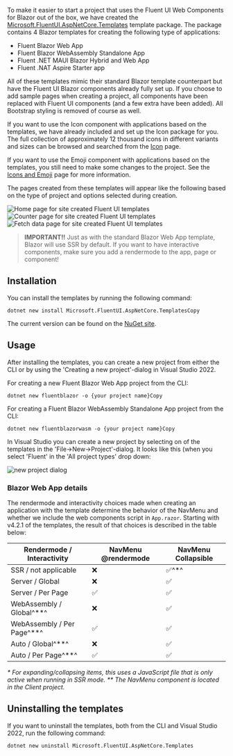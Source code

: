 To make it easier to start a project that uses the Fluent UI Web Components for Blazor out of the box, we have created the [Microsoft.FluentUI.AspNetCore.Templates](https://www.nuget.org/packages/Microsoft.FluentUI.AspNetCore.Templates/) template package. The package contains 4 Blazor templates for creating the following type of applications:   
- Fluent Blazor Web App
- Fluent Blazor WebAssembly Standalone App
- Fluent .NET MAUI Blazor Hybrid and Web App
- Fluent .NAT Aspire Starter app


All of these templates mimic their standard Blazor template counterpart but have the Fluent UI Blazor components already fully set up. If you choose to add sample pages when creating a project, all components have been replaced with Fluent UI components (and a few extra have been added). All Bootstrap styling is removed of course as well.

If you want to use the Icon component with applications based on the templates, we have already included and set up the Icon package for you. The full collection of approximately 12 thousand icons in different variants and sizes can be browsed and searched from the [Icon](https://www.fluentui-blazor.net/Icon) page.

If you want to use the Emoji component with applications based on the templates, you still need to make some changes to the project. See the [Icons and Emoji](https://www.fluentui-blazor.net/IconsAndEmoji) page for more information.

The pages created from these templates will appear like the following based on the type of project and options selected during creation.

![Home page for site created Fluent UI templates](https://www.fluentui-blazor.net/_content/FluentUI.Demo.Shared/images/template-home.png)
![Counter page for site created Fluent UI templates](https://www.fluentui-blazor.net/_content/FluentUI.Demo.Shared/images/template-counter.png)
![Fetch data page for site created Fluent UI templates](https://www.fluentui-blazor.net/_content/FluentUI.Demo.Shared/images/template-weather.png)

> **IMPORTANT!!**
> Just as with the standard Blazor Web App template, Blazor will use SSR by default. If you want to have interactive components, make sure you add a rendermode to the app, page or component!

## Installation

You can install the templates by running the following command:

```cshtml
dotnet new install Microsoft.FluentUI.AspNetCore.TemplatesCopy
```

The current version can be found on the [NuGet site](https://www.nuget.org/packages/Microsoft.FLuentUI.AspNetCore.Templates/).

## Usage

After installing the templates, you can create a new project from either the CLI or by using the 'Creating a new project'-dialog in Visual Studio 2022.

For creating a new Fluent Blazor Web App project from the CLI:

```cshtml
dotnet new fluentblazor -o {your project name}Copy
```

For creating a Fluent Blazor WebAssembly Standalone App project from the CLI:

```cshtml
dotnet new fluentblazorwasm -o {your project name}Copy
```

In Visual Studio you can create a new project by selecting on of the templates in the 'File-&gt;New-&gt;Project'-dialog. It looks like this (when you select 'Fluent'
in the 'All project types' drop down:

![new project dialog](./_content/FluentUI.Demo.Shared/images/new-project-dialog.png)

### Blazor Web App details

The rendermode and interactivity choices made when creating an application with the template determine the behavior of the NavMenu and whether we include the web components script in `App.razor`. Starting with v4.2.1 of the templates, the result of that choices is described in the table below:

| Rendermode / Interactivity | NavMenu @rendermode | NavMenu Collapsible |
| --- | --- | --- |
| SSR / not applicable | ❌ | ✅^\*^ |
| Server / Global | ❌ | ✅ |
| Server / Per Page | ✅ | ✅ |
| WebAssembly / Global^\*\*^ | ❌ | ✅ |
| WebAssembly / Per Page^\*\*^ | ✅ | ✅ |
| Auto / Global^\*\*^ | ❌ | ✅ |
| Auto / Per Page^\*\*^ | ✅ | ✅ |

*\* For expanding/collapsing items, this uses a JavaScript file that is only active when running in SSR mode.*
*\*\* The NavMenu component is located in the Client project.*

## Uninstalling the templates

If you want to uninstall the templates, both from the CLI and Visual Studio 2022, run the following command:

```cshtml
dotnet new uninstall Microsoft.FluentUI.AspNetCore.Templates
```
